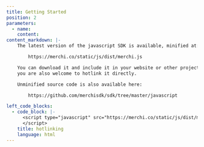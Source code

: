 ```yaml
---
title: Getting Started
position: 2
parameters:
  - name:
    content:
content_markdown: |-
    The latest version of the javascript SDK is available, minified at:

        https://merchi.co/static/js/dist/merchi.js

    You can download it and include it in your website or other project, but
    you are also welcome to hotlink it directly.

    Unminified source code is also available here:

        https://github.com/merchisdk/sdk/tree/master/javascript

left_code_blocks:
  - code_block: |-
      <script type="javascript" src="https://merchi.co/static/js/dist/merchi.js">
      </script>
    title: hotlinking
    language: html
---
```

